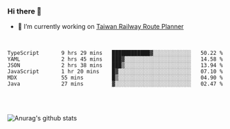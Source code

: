 ### Hi there 👋

- 🔭 I’m currently working on [Taiwan Railway Route Planner](https://github.com/Taiwan-Railway-Route-Planner)

<br/>

<!--START_SECTION:waka-->

```text
TypeScript       9 hrs 29 mins   ████████████▓░░░░░░░░░░░░   50.22 %
YAML             2 hrs 45 mins   ███▓░░░░░░░░░░░░░░░░░░░░░   14.58 %
JSON             2 hrs 38 mins   ███▒░░░░░░░░░░░░░░░░░░░░░   13.94 %
JavaScript       1 hr 20 mins    █▓░░░░░░░░░░░░░░░░░░░░░░░   07.10 %
MDX              55 mins         █▒░░░░░░░░░░░░░░░░░░░░░░░   04.90 %
Java             27 mins         ▓░░░░░░░░░░░░░░░░░░░░░░░░   02.47 %
```

<!--END_SECTION:waka-->

<br/>
<br/>

![Anurag's github stats](https://github-readme-stats.vercel.app/api?username=DepickereSven&show_icons=true&theme=tokyonight)



<!--
**DepickereSven/DepickereSven** is a ✨ _special_ ✨ repository because its `README.md` (this file) appears on your GitHub profile.

Here are some ideas to get you started:

- 🔭 I’m currently working on ...
- 🌱 I’m currently learning ...
- 👯 I’m looking to collaborate on ...
- 🤔 I’m looking for help with ...
- 💬 Ask me about ...
- 📫 How to reach me: ...
- 😄 Pronouns: ...
- ⚡ Fun fact: ...
-->
